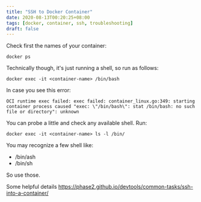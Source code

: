 ```yaml
---
title: "SSH to Docker Container"
date: 2020-08-13T00:20:25+08:00
tags: [docker, container, ssh, troubleshooting]
draft: false
---
```


Check first the names of your container:
```
docker ps
```

Technically though, it's just running a shell, so run as follows:
```
docker exec -it <container-name> /bin/bash
```

In case you see this error:
```
OCI runtime exec failed: exec failed: container_linux.go:349: starting container process caused "exec: \"/bin/bash\": stat /bin/bash: no such file or directory": unknown
```

You can probe a little and check any available shell.
Run:
```
docker exec -it <container-name> ls -l /bin/
```

You may recognize a few shell like:
* /bin/ash
* /bin/sh

So use those.

Some helpful details https://phase2.github.io/devtools/common-tasks/ssh-into-a-container/
